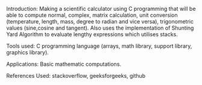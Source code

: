 Introduction:
Making a scientific calculator using C programming that will be able to compute normal, complex, matrix calculation, unit conversion (temperature, length, mass, degree to radian and vice versa), trigonometric values (sine,cosine and tangent). Also uses the implementation of Shunting Yard Algorithm to evaluate lengthy expressions which utilises stacks.

Tools used:
C programming language (arrays, math library, support library, graphics library).

Applications:
Basic mathematic computations.

References Used:
stackoverflow,
geeksforgeeks,
github
